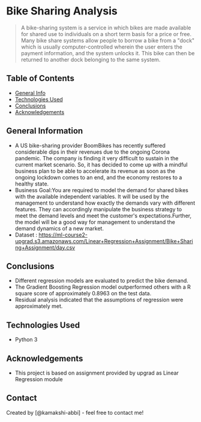 # Bike Sharing Analysis
> A bike-sharing system is a service in which bikes are made available
for shared use to individuals on a short term basis for a price or free. Many bike share 
 systems allow people to borrow a bike from a "dock" which is usually computer-controlled 
 wherein the user enters the payment information, and the system unlocks it. This bike can
 then be returned to another dock belonging to the same system.


## Table of Contents
* [General Info](#general-information)
* [Technologies Used](#technologies-used)
* [Conclusions](#conclusions)
* [Acknowledgements](#acknowledgements)

<!-- You can include any other section that is pertinent to your problem -->

## General Information
 - A US bike-sharing provider BoomBikes has recently suffered considerable dips in their 
 revenues due to the ongoing Corona pandemic. The company is finding it very difficult to
 sustain in the current market scenario. So, it has decided to come up with a mindful 
 business plan to be able to accelerate its revenue as soon as the ongoing lockdown comes
 to an end, and the economy restores to a healthy state. 
 - Business Goal:You are required to model the demand for shared bikes with the available 
 independent variables. It will be used by the management to understand how exactly the demands vary
 with different features. They can accordingly manipulate the business strategy to meet
 the demand levels and meet the customer's expectations.Further, the model will be a 
 good way for management to understand the demand dynamics of a new market. 
 - Dataset : https://ml-course2-upgrad.s3.amazonaws.com/Linear+Regression+Assignment/Bike+Sharing+Assignment/day.csv

<!-- You don't have to answer all the questions - just the ones relevant to your project. -->

## Conclusions
- Different regression models are evaluated to predict the bike demand.
- The Gradient Boosting Regression model outperformed others with a R square score of approximately 
  0.8963 on the test data.
- Residual analysis indicated that the assumptions of regression were approximately met.

<!-- You don't have to answer all the questions - just the ones relevant to your project. -->


## Technologies Used
- Python 3

<!-- As the libraries versions keep on changing, it is recommended to mention the version of library used in this project -->

## Acknowledgements
- This project is based on assignment provided by upgrad as Linear Regression module


## Contact
Created by [@kamakshi-abbi] - feel free to contact me!


<!-- Optional -->
<!-- ## License -->
<!-- This project is open source and available under the [... License](). -->

<!-- You don't have to include all sections - just the one's relevant to your project -->